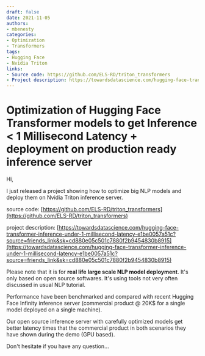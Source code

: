 ```yaml
---
draft: false
date: 2021-11-05
authors:
- mbenesty
categories:
- Optimization
- Transformers
tags:
- Hugging Face
- Nvidia Triton
links:
- Source code: https://github.com/ELS-RD/triton_transformers
- Project description: https://towardsdatascience.com/hugging-face-transformer-inference-under-1-millisecond-latency-e1be0057a51c?source=friends_link&sk=cd880e05c501c7880f2b9454830b8915
---
```


# Optimization of Hugging Face Transformer models to get Inference < 1 Millisecond Latency + deployment on production ready inference server

Hi,

I just released a project showing how to optimize big NLP models and deploy them on Nvidia Triton inference server.

<!-- more -->

source code: [https://github.com/ELS-RD/triton_transformers](https://github.com/ELS-RD/triton_transformers)

project
description: [https://towardsdatascience.com/hugging-face-transformer-inference-under-1-millisecond-latency-e1be0057a51c?source=friends_link&sk=cd880e05c501c7880f2b9454830b8915](https://towardsdatascience.com/hugging-face-transformer-inference-under-1-millisecond-latency-e1be0057a51c?source=friends_link&sk=cd880e05c501c7880f2b9454830b8915)

Please note that it is for **real life large scale NLP model deployment**. It's only based on open source softwares. It's
using tools not very often discussed in usual NLP tutorial.

Performance have been benchmarked and compared with recent Hugging Face Infinity inference server (commercial product @
20K$ for a single model deployed on a single machine).

Our open source inference server with carefully optimized models get better latency times that the commercial product in
both scenarios they have shown during the demo (GPU based).

Don't hesitate if you have any question...